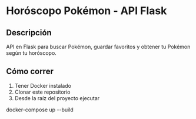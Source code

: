 # Horóscopo Pokémon - API Flask

## Descripción
API en Flask para buscar Pokémon, guardar favoritos y obtener tu Pokémon según tu horóscopo.

## Cómo correr

1. Tener Docker instalado
2. Clonar este repositorio
3. Desde la raíz del proyecto ejecutar

docker-compose up --build
